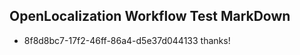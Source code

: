 ## OpenLocalization Workflow Test MarkDown
* 8f8d8bc7-17f2-46ff-86a4-d5e37d044133 thanks!

<!--HONumber=Jul16_HO2-->


